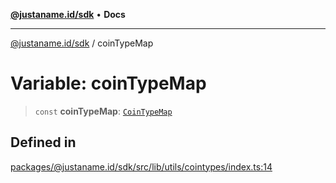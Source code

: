 [**@justaname.id/sdk**](../README.md) • **Docs**

***

[@justaname.id/sdk](../globals.md) / coinTypeMap

# Variable: coinTypeMap

> `const` **coinTypeMap**: [`CoinTypeMap`](../type-aliases/CoinTypeMap.md)

## Defined in

[packages/@justaname.id/sdk/src/lib/utils/cointypes/index.ts:14](https://github.com/JustaName-id/JustaName-sdk/blob/577c5c787ef18bf8ddf8b997f021738a0e8ca336/packages/@justaname.id/sdk/src/lib/utils/cointypes/index.ts#L14)
